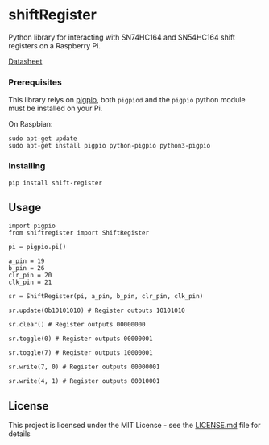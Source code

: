 # shiftRegister

Python library for interacting with SN74HC164 and SN54HC164 shift registers on a Raspberry Pi.

[Datasheet](http://www.ti.com/lit/ds/symlink/sn74hc164.pdf)

### Prerequisites

This library relys on [pigpio](http://abyz.me.uk/rpi/pigpio/index.html), both `pigpiod` and the `pigpio` python module must be installed on your Pi.

On Raspbian:
```
sudo apt-get update
sudo apt-get install pigpio python-pigpio python3-pigpio
```

### Installing

`pip install shift-register`


## Usage

```
import pigpio
from shiftregister import ShiftRegister

pi = pigpio.pi()

a_pin = 19
b_pin = 26
clr_pin = 20
clk_pin = 21

sr = ShiftRegister(pi, a_pin, b_pin, clr_pin, clk_pin)

sr.update(0b10101010) # Register outputs 10101010

sr.clear() # Register outputs 00000000

sr.toggle(0) # Register outputs 00000001

sr.toggle(7) # Register outputs 10000001

sr.write(7, 0) # Register outputs 00000001

sr.write(4, 1) # Register outputs 00010001

```

## License

This project is licensed under the MIT License - see the [LICENSE.md](LICENSE.md) file for details

